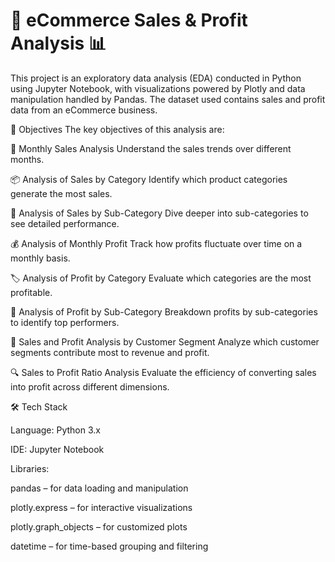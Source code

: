 # 🛒 eCommerce Sales & Profit Analysis 📊
This project is an exploratory data analysis (EDA) conducted in Python using Jupyter Notebook, with visualizations powered by Plotly and data manipulation handled by Pandas. The dataset used contains sales and profit data from an eCommerce business.

📌 Objectives
The key objectives of this analysis are:

📅 Monthly Sales Analysis
Understand the sales trends over different months.

📦 Analysis of Sales by Category
Identify which product categories generate the most sales.

🧩 Analysis of Sales by Sub-Category
Dive deeper into sub-categories to see detailed performance.

💰 Analysis of Monthly Profit
Track how profits fluctuate over time on a monthly basis.

🏷 Analysis of Profit by Category
Evaluate which categories are the most profitable.

🧮 Analysis of Profit by Sub-Category
Breakdown profits by sub-categories to identify top performers.

👥 Sales and Profit Analysis by Customer Segment
Analyze which customer segments contribute most to revenue and profit.

🔍 Sales to Profit Ratio Analysis
Evaluate the efficiency of converting sales into profit across different dimensions.

🛠 Tech Stack

Language: Python 3.x

IDE: Jupyter Notebook

Libraries:

pandas – for data loading and manipulation

plotly.express – for interactive visualizations

plotly.graph_objects – for customized plots

datetime – for time-based grouping and filtering
